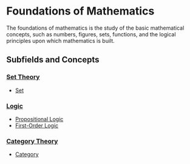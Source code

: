 # Foundations of Mathematics

The foundations of mathematics is the study of the basic mathematical concepts, such as numbers, figures, sets, functions, and the logical principles upon which mathematics is built.

## Subfields and Concepts

### [Set Theory](./set_theory/)
- [Set](./set_theory/set.md)

### [Logic](./logic/)
- [Propositional Logic](./logic/propositional_logic.md)
- [First-Order Logic](./logic/first_order_logic.md)

### [Category Theory](./category_theory/)
- [Category](./category_theory/category.md)
